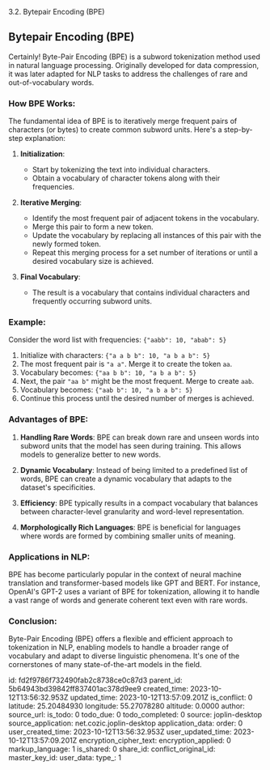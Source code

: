 3.2. Bytepair Encoding (BPE)

## Bytepair Encoding (BPE)

Certainly! Byte-Pair Encoding (BPE) is a subword tokenization method used in natural language processing. Originally developed for data compression, it was later adapted for NLP tasks to address the challenges of rare and out-of-vocabulary words.

### How BPE Works:

The fundamental idea of BPE is to iteratively merge frequent pairs of characters (or bytes) to create common subword units. Here's a step-by-step explanation:

1. **Initialization**:
   - Start by tokenizing the text into individual characters.
   - Obtain a vocabulary of character tokens along with their frequencies.

2. **Iterative Merging**:
   - Identify the most frequent pair of adjacent tokens in the vocabulary.
   - Merge this pair to form a new token.
   - Update the vocabulary by replacing all instances of this pair with the newly formed token.
   - Repeat this merging process for a set number of iterations or until a desired vocabulary size is achieved.

3. **Final Vocabulary**:
   - The result is a vocabulary that contains individual characters and frequently occurring subword units.

### Example:

Consider the word list with frequencies: `{"aabb": 10, "abab": 5}`

1. Initialize with characters: `{"a a b b": 10, "a b a b": 5}`
2. The most frequent pair is `"a a"`. Merge it to create the token `aa`.
3. Vocabulary becomes: `{"aa b b": 10, "a b a b": 5}`
4. Next, the pair `"aa b"` might be the most frequent. Merge to create `aab`.
5. Vocabulary becomes: `{"aab b": 10, "a b a b": 5}`
6. Continue this process until the desired number of merges is achieved.

### Advantages of BPE:

1. **Handling Rare Words**: BPE can break down rare and unseen words into subword units that the model has seen during training. This allows models to generalize better to new words.

2. **Dynamic Vocabulary**: Instead of being limited to a predefined list of words, BPE can create a dynamic vocabulary that adapts to the dataset's specificities.

3. **Efficiency**: BPE typically results in a compact vocabulary that balances between character-level granularity and word-level representation.

4. **Morphologically Rich Languages**: BPE is beneficial for languages where words are formed by combining smaller units of meaning.

### Applications in NLP:

BPE has become particularly popular in the context of neural machine translation and transformer-based models like GPT and BERT. For instance, OpenAI's GPT-2 uses a variant of BPE for tokenization, allowing it to handle a vast range of words and generate coherent text even with rare words.

### Conclusion:

Byte-Pair Encoding (BPE) offers a flexible and efficient approach to tokenization in NLP, enabling models to handle a broader range of vocabulary and adapt to diverse linguistic phenomena. It's one of the cornerstones of many state-of-the-art models in the field.

id: fd2f9786f732490fab2c8738ce0c87d3
parent_id: 5b64943bd39842ff837401ac378d9ee9
created_time: 2023-10-12T13:56:32.953Z
updated_time: 2023-10-12T13:57:09.201Z
is_conflict: 0
latitude: 25.20484930
longitude: 55.27078280
altitude: 0.0000
author: 
source_url: 
is_todo: 0
todo_due: 0
todo_completed: 0
source: joplin-desktop
source_application: net.cozic.joplin-desktop
application_data: 
order: 0
user_created_time: 2023-10-12T13:56:32.953Z
user_updated_time: 2023-10-12T13:57:09.201Z
encryption_cipher_text: 
encryption_applied: 0
markup_language: 1
is_shared: 0
share_id: 
conflict_original_id: 
master_key_id: 
user_data: 
type_: 1